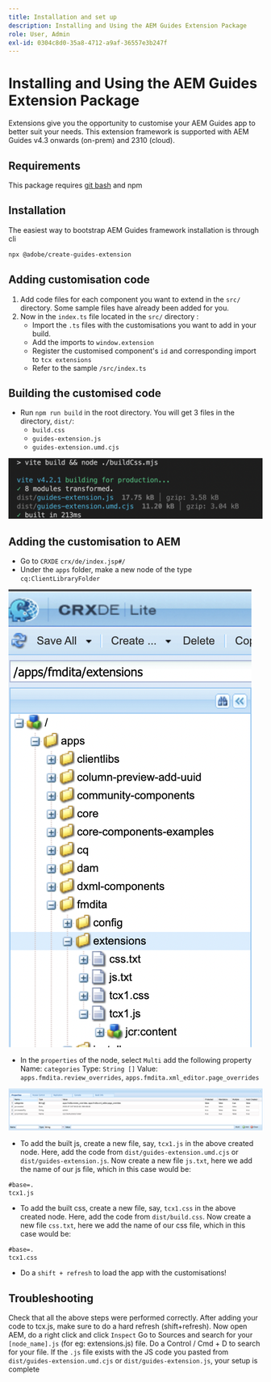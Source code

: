 ```yaml
---
title: Installation and set up
description: Installing and Using the AEM Guides Extension Package
role: User, Admin
exl-id: 0304c8d0-35a8-4712-a9af-36557e3b247f
---
```

# Installing and Using the AEM Guides Extension Package

Extensions give you the opportunity to customise your AEM Guides app to better suit your needs. This extension framework is supported with AEM Guides v4.3 onwards (on-prem) and 2310 (cloud).

## Requirements

This package requires [git bash](https://github.com/git-guides/install-git) and npm

## Installation

The easiest way to bootstrap AEM Guides framework installation is through cli

```bash
npx @adobe/create-guides-extension
```

## Adding customisation code

1. Add code files for each component you want to extend in the `src/` directory. Some sample files have already been added for you.
2. Now in the `index.ts` file located in the `src/` directory :
    - Import the `.ts` files with the customisations you want to add in your build.
    - Add the imports to `window.extension`
    - Register the customised component's `id` and corresponding import to `tcx extensions`
    - Refer to the sample `/src/index.ts`

## Building the customised code

- Run `npm run build` in the root directory. You will get 3 files in the directory, `dist/`:
  - `build.css`
  - `guides-extension.js`
  - `guides-extension.umd.cjs`

![Build Output](./../imgs/build_output.png)

## Adding the customisation to AEM

- Go to `CRXDE` `crx/de/index.jsp#/`
- Under the `apps` folder, make a new node of the type `cq:ClientLibraryFolder`

![Folder structure](./../imgs/crxde_folder_structure.png)

- In the `properties` of the node, select `Multi` add the following property
    Name: `categories`
    Type: `String []`
    Value: `apps.fmdita.review_overrides`, `apps.fmdita.xml_editor.page_overrides`

![Folder properties](./../imgs/crxde_folder_properties.png)

- To add the built js, create a new file, say, `tcx1.js` in the above created node. Here, add the code from `dist/guides-extension.umd.cjs` or `dist/guides-extension.js`. Now create a new file `js.txt`, here we add the name of our js file, which in this case would be:

```t
#base=.
tcx1.js
```

- To add the built css, create a new file, say, `tcx1.css` in the above created node. Here, add the code from `dist/build.css`. Now create a new file `css.txt`, here we add the name of our css file, which in this case would be:

```t
#base=.
tcx1.css
```

- Do a `shift + refresh` to load the app with the customisations!

## Troubleshooting

Check that all the above steps were performed correctly.
After adding your code to tcx.js, make sure to do a hard refresh (shift+refresh).
Now open AEM, do a right click and click `Inspect`
Go to Sources and search for your `[node_name].js` (for eg: extensions.js) file. Do a Control / Cmd + D to search for your file. If the `.js` file exists with the JS code you pasted from `dist/guides-extension.umd.cjs` or `dist/guides-extension.js`, your setup is complete
